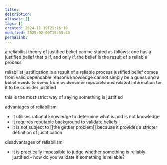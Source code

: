 ```yaml
---
title: 
description: 
aliases: []
tags: []
created: 2024-11-19T21:16:10
modified: 2025-02-09T15:53:43
permalink:
---
```


a reliabilist theory of justified belief can be stated as follows:
one has a justified belief that p if, and only if, the belief is the result of a reliable process

reliabilist justification is a result of a reliable process
justified belief comes from valid dependable reasons
knowledge cannot simply be a guess and a belief needs to come from evidence or reputable and related information for it to be consider justified

this is the most strict way of saying something is justified

advantages of reliabilism
- it utilises rational knowledge to determine what is and is not knowledge
- it requires reputable background to validate beliefs
- it is not subject to [[the gettier problem]] because it provides a stricter definition of justification

disadvantages of reliabilism
- it is practically impossible to judge whether something is reliably justified - how do you validate if something is reliable?

